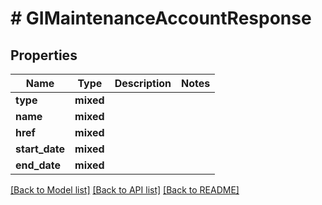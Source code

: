# # GIMaintenanceAccountResponse

## Properties

Name | Type | Description | Notes
------------ | ------------- | ------------- | -------------
**type** | **mixed** |  |
**name** | **mixed** |  |
**href** | **mixed** |  |
**start_date** | **mixed** |  |
**end_date** | **mixed** |  |

[[Back to Model list]](../../README.md#models) [[Back to API list]](../../README.md#endpoints) [[Back to README]](../../README.md)
